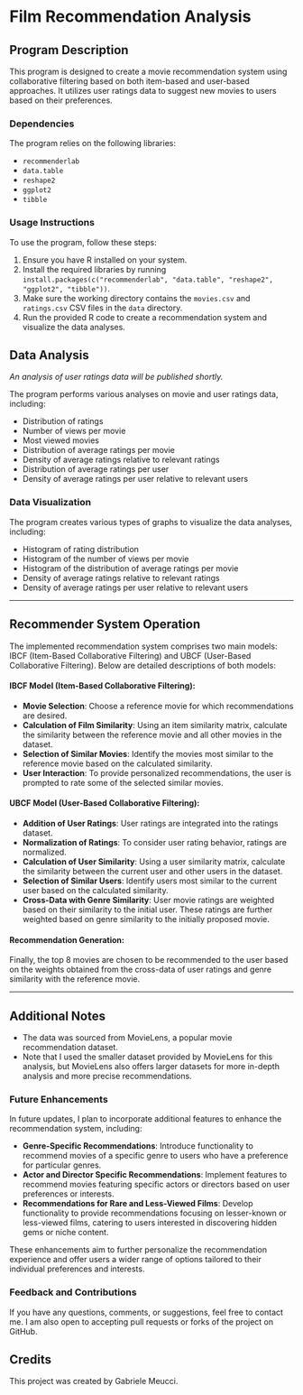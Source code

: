 # Film Recommendation Analysis

## Program Description

This program is designed to create a movie recommendation system using collaborative filtering based on both item-based and user-based approaches. It utilizes user ratings data to suggest new movies to users based on their preferences.

### Dependencies

The program relies on the following libraries:

- `recommenderlab`
- `data.table`
- `reshape2`
- `ggplot2`
- `tibble`

### Usage Instructions

To use the program, follow these steps:

1. Ensure you have R installed on your system.
2. Install the required libraries by running `install.packages(c("recommenderlab", "data.table", "reshape2", "ggplot2", "tibble"))`.
3. Make sure the working directory contains the `movies.csv` and `ratings.csv` CSV files in the `data` directory.
4. Run the provided R code to create a recommendation system and visualize the data analyses.

## Data Analysis
*An analysis of user ratings data will be published shortly.*

The program performs various analyses on movie and user ratings data, including:

- Distribution of ratings
- Number of views per movie
- Most viewed movies
- Distribution of average ratings per movie
- Density of average ratings relative to relevant ratings
- Distribution of average ratings per user
- Density of average ratings per user relative to relevant users

### Data Visualization

The program creates various types of graphs to visualize the data analyses, including:

- Histogram of rating distribution
- Histogram of the number of views per movie
- Histogram of the distribution of average ratings per movie
- Density of average ratings relative to relevant ratings
- Density of average ratings per user relative to relevant users

 *** 

## Recommender System Operation

The implemented recommendation system comprises two main models: IBCF (Item-Based Collaborative Filtering) and UBCF (User-Based Collaborative Filtering). Below are detailed descriptions of both models:

#### IBCF Model (Item-Based Collaborative Filtering):

- **Movie Selection**: Choose a reference movie for which recommendations are desired.
- **Calculation of Film Similarity**: Using an item similarity matrix, calculate the similarity between the reference movie and all other movies in the dataset.
- **Selection of Similar Movies**: Identify the movies most similar to the reference movie based on the calculated similarity.
- **User Interaction**: To provide personalized recommendations, the user is prompted to rate some of the selected similar movies.

#### UBCF Model (User-Based Collaborative Filtering):

- **Addition of User Ratings**: User ratings are integrated into the ratings dataset.
- **Normalization of Ratings**: To consider user rating behavior, ratings are normalized.
- **Calculation of User Similarity**: Using a user similarity matrix, calculate the similarity between the current user and other users in the dataset.
- **Selection of Similar Users**: Identify users most similar to the current user based on the calculated similarity.
- **Cross-Data with Genre Similarity**: User movie ratings are weighted based on their similarity to the initial user. These ratings are further weighted based on genre similarity to the initially proposed movie.

#### Recommendation Generation:

Finally, the top 8 movies are chosen to be recommended to the user based on the weights obtained from the cross-data of user ratings and genre similarity with the reference movie.

 *** 

## Additional Notes

- The data was sourced from MovieLens, a popular movie recommendation dataset.
- Note that I used the smaller dataset provided by MovieLens for this analysis, but MovieLens also offers larger datasets for more in-depth analysis and more precise recommendations.

### Future Enhancements

In future updates, I plan to incorporate additional features to enhance the recommendation system, including:

- **Genre-Specific Recommendations**: Introduce functionality to recommend movies of a specific genre to users who have a preference for particular genres.
- **Actor and Director Specific Recommendations**: Implement features to recommend movies featuring specific actors or directors based on user preferences or interests.
- **Recommendations for Rare and Less-Viewed Films**: Develop functionality to provide recommendations focusing on lesser-known or less-viewed films, catering to users interested in discovering hidden gems or niche content.

These enhancements aim to further personalize the recommendation experience and offer users a wider range of options tailored to their individual preferences and interests.

### Feedback and Contributions

If you have any questions, comments, or suggestions, feel free to contact me. I am also open to accepting pull requests or forks of the project on GitHub.

## Credits

This project was created by Gabriele Meucci.
